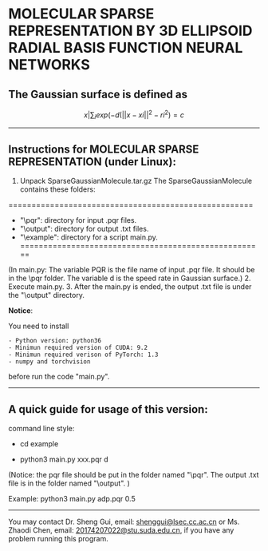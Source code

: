 # MOLECULAR SPARSE REPRESENTATION BY 3D ELLIPSOID RADIAL BASIS FUNCTION NEURAL NETWORKS

## The Gaussian surface is defined as

```math
{x| \sum_{i} exp(-d(||x-xi||^2 - ri^2)=c }
```

------------------------------------------------------------------------------------------------------------------------ 
## Instructions for MOLECULAR SPARSE REPRESENTATION (under Linux): 

1. Unpack SparseGaussianMolecule.tar.gz
   The SparseGaussianMolecule contains these folders:
   
=====================================================
   - "\pqr": directory for input .pqr files.
   - "\output": directory for output .txt files.
   - "\example": directory for a script main.py.
=====================================================
    
   (In main.py: The variable PQR is the file name of input .pqr file. It should be in the \pqr folder. The variable d is the speed rate in Gaussian surface.)
2. Execute main.py. 
3. After the main.py is ended, the output .txt file is under the "\output" directory.

**Notice**: 

You need to install

```
- Python version: python36
- Minimun required version of CUDA: 9.2
- Minimun required verison of PyTorch: 1.3
- numpy and torchvision
```

before run the code "main.py".

------------------------------------------------------------------------------------------------------------------------ 
## A quick guide for usage of this version:
command line style:

- cd example

- python3 main.py xxx.pqr d

(Notice: the pqr file should be put in the folder named "\pqr". The output .txt file is in the folder named "\output". )

Example: python3 main.py adp.pqr 0.5

------------------------------------------------------------------------------------------------------------------------
You may contact Dr. Sheng Gui, email: shenggui@lsec.cc.ac.cn or Ms. Zhaodi Chen, email: 20174207022@stu.suda.edu.cn, if you have any problem running this program.
   
